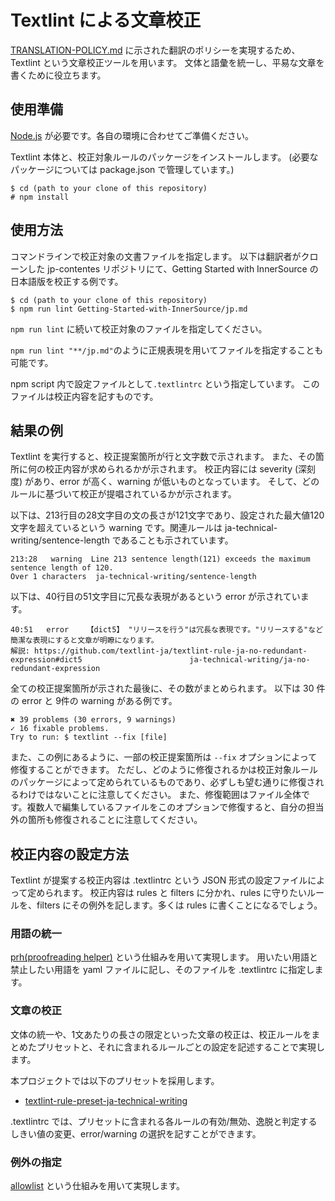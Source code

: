# Textlint による文章校正

[TRANSLATION-POLICY.md](https://github.com/InnerSourceCommons/japanese-contents/blob/main/TRANSLATION-POLICY.md) に示された翻訳のポリシーを実現するため、Textlint という文章校正ツールを用います。
文体と語彙を統一し、平易な文章を書くために役立ちます。

## 使用準備

[Node.js](https://nodejs.dev/) が必要です。各自の環境に合わせてご準備ください。

Textlint 本体と、校正対象ルールのパッケージをインストールします。
(必要なパッケージについては package.json で管理しています。)

```
$ cd (path to your clone of this repository)
# npm install
```

## 使用方法

コマンドラインで校正対象の文書ファイルを指定します。
以下は翻訳者がクローンした jp-contentes リポジトリにて、Getting Started with InnerSource の日本語版を校正する例です。

```
$ cd (path to your clone of this repository)
$ npm run lint Getting-Started-with-InnerSource/jp.md
```

`npm run lint` に続いて校正対象のファイルを指定してください。

`npm run lint "**/jp.md"`のように正規表現を用いてファイルを指定することも可能です。

npm script 内で設定ファイルとして`.textlintrc` という指定しています。
このファイルは校正内容を記すものです。

## 結果の例

Textlint を実行すると、校正提案箇所が行と文字数で示されます。
また、その箇所に何の校正内容が求められるかが示されます。
校正内容には severity (深刻度) があり、error が高く、warning が低いものとなっています。
そして、どのルールに基づいて校正が提唱されているかが示されます。

以下は、213行目の28文字目の文の長さが121文字であり、設定された最大値120文字を超えているという warning です。関連ルールは ja-technical-writing/sentence-length であることも示されています。

```
213:28   warning  Line 213 sentence length(121) exceeds the maximum sentence length of 120.
Over 1 characters  ja-technical-writing/sentence-length
```

以下は、40行目の51文字目に冗長な表現があるという error が示されています。

```
40:51   error    【dict5】 "リリースを行う"は冗長な表現です。"リリースする"など簡潔な表現にすると文章が明瞭になります。
解説: https://github.com/textlint-ja/textlint-rule-ja-no-redundant-expression#dict5                        ja-technical-writing/ja-no-redundant-expression
```

全ての校正提案箇所が示された最後に、その数がまとめられます。
以下は 30 件の error と 9件の warning がある例です。

```
✖ 39 problems (30 errors, 9 warnings)
✓ 16 fixable problems.
Try to run: $ textlint --fix [file]
```

また、この例にあるように、一部の校正提案箇所は `--fix` オプションによって修復することができます。
ただし、どのように修復されるかは校正対象ルールのパッケージによって定められているものであり、必ずしも望む通りに修復されるわけではないことに注意してください。
また、修復範囲はファイル全体です。複数人で編集しているファイルをこのオプションで修復すると、自分の担当外の箇所も修復されることに注意してください。

## 校正内容の設定方法

Textlint が提案する校正内容は .textlintrc という JSON 形式の設定ファイルによって定められます。
校正内容は rules と filters に分かれ、rules に守りたいルールを、filters にその例外を記します。多くは rules に書くことになるでしょう。

### 用語の統一

[prh(proofreading helper)](https://github.com/textlint-rule/textlint-rule-prh) という仕組みを用いて実現します。
用いたい用語と禁止したい用語を yaml ファイルに記し、そのファイルを .textlintrc に指定します。

### 文章の校正

文体の統一や、1文あたりの長さの限定といった文章の校正は、校正ルールをまとめたプリセットと、それに含まれるルールごとの設定を記述することで実現します。

本プロジェクトでは以下のプリセットを採用します。

* [textlint-rule-preset-ja-technical-writing](https://github.com/textlint-ja/textlint-rule-preset-ja-technical-writing)

.textlintrc では、プリセットに含まれる各ルールの有効/無効、逸脱と判定するしきい値の変更、error/warning の選択を記すことができます。

### 例外の指定

[allowlist](https://github.com/textlint/textlint-filter-rule-allowlist) という仕組みを用いて実現します。
